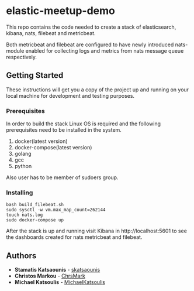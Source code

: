 # elastic-meetup-demo

This repo contains the code needed to create a stack of elasticsearch, kibana, nats, filebeat and metricbeat.

Both metricbeat and filebeat are configured to have newly introduced nats-module enabled for collecting logs and metrics
from nats message queue respectively.

## Getting Started

These instructions will get you a copy of the project up and running on your local machine for development and testing purposes.

### Prerequisites

In order to build the stack Linux OS is required and the following prerequisites need to be installed in the system.

1) docker(latest version)
2) docker-compose(latest version)
3) golang
4) gcc
5) python

Also user has to be member of sudoers group.

### Installing

```
bash build_filebeat.sh
sudo sysctl -w vm.max_map_count=262144
touch nats.log
sudo docker-compose up
```
After the stack is up and running visit Kibana in http://localhost:5601 to see the dashboards
created for nats metricbeat and filebeat.

## Authors

* **Stamatis Katsaounis** - [skatsaounis](https://github.com/skatsaounis)
* **Christos Markou** - [ChrsMark](https://github.com/ChrsMark)
* **Michael Katsoulis** - [MichaelKatsoulis](https://github.com/MichaelKatsoulis)
